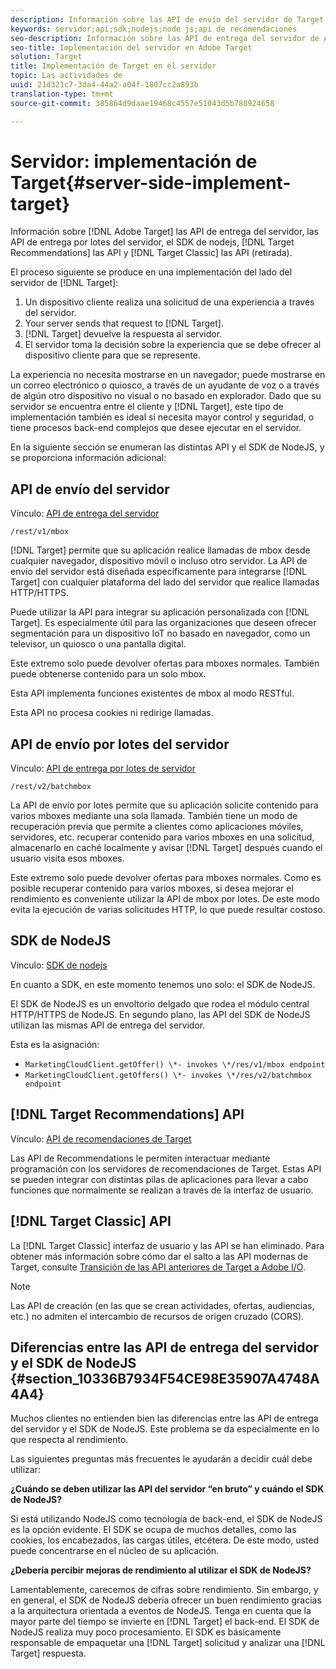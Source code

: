 ```yaml
---
description: Información sobre las API de envío del servidor de Target, las API de Recommendations y el SDK de NodeJS.
keywords: servidor;api;sdk;nodejs;node js;api de recomendaciones
seo-description: Información sobre las API de entrega del servidor de Adobe Target, las API de Recommendations y el SDK de nodejs.
seo-title: Implementación del servidor en Adobe Target
solution: Target
title: Implementación de Target en el servidor
topic: Las actividades de
uuid: 21d321c7-3da4-44a2-a04f-1807cc2a893b
translation-type: tm+mt
source-git-commit: 385864d9daae19468c4557e51043d5b788924658

---
```



# Servidor: implementación de Target{#server-side-implement-target}

Información sobre [!DNL Adobe Target] las API de entrega del servidor, las API de entrega por lotes del servidor, el SDK de nodejs, [!DNL Target Recommendations] las API y [!DNL Target Classic] las API (retirada).

El proceso siguiente se produce en una implementación del lado del servidor de [!DNL Target]:

1. Un dispositivo cliente realiza una solicitud de una experiencia a través del servidor.
1. Your server sends that request to [!DNL Target].
1. [!DNL Target] devuelve la respuesta al servidor.
1. El servidor toma la decisión sobre la experiencia que se debe ofrecer al dispositivo cliente para que se represente.

La experiencia no necesita mostrarse en un navegador; puede mostrarse en un correo electrónico o quiosco, a través de un ayudante de voz o a través de algún otro dispositivo no visual o no basado en explorador. Dado que su servidor se encuentra entre el cliente y [!DNL Target], este tipo de implementación también es ideal si necesita mayor control y seguridad, o tiene procesos back-end complejos que desee ejecutar en el servidor.

En la siguiente sección se enumeran las distintas API y el SDK de NodeJS, y se proporciona información adicional:

## API de envío del servidor

Vínculo: [API de entrega del servidor](https://developers.adobetarget.com/api/#server-side-delivery)

`/rest/v1/mbox`

[!DNL Target] permite que su aplicación realice llamadas de mbox desde cualquier navegador, dispositivo móvil o incluso otro servidor. La API de envío del servidor está diseñada específicamente para integrarse [!DNL Target] con cualquier plataforma del lado del servidor que realice llamadas HTTP/HTTPS.

Puede utilizar la API para integrar su aplicación personalizada con [!DNL Target]. Es especialmente útil para las organizaciones que deseen ofrecer segmentación para un dispositivo IoT no basado en navegador, como un televisor, un quiosco o una pantalla digital.

Este extremo solo puede devolver ofertas para mboxes normales. También puede obtenerse contenido para un solo mbox.

Esta API implementa funciones existentes de mbox al modo RESTful.

Esta API no procesa cookies ni redirige llamadas.

## API de envío por lotes del servidor

Vínculo: [API de entrega por lotes de servidor](https://developers.adobetarget.com/api/#server-side-batch-delivery)

`/rest/v2/batchmbox`

La API de envío por lotes permite que su aplicación solicite contenido para varios mboxes mediante una sola llamada. También tiene un modo de recuperación previa que permite a clientes como aplicaciones móviles, servidores, etc. recuperar contenido para varios mboxes en una solicitud, almacenarlo en caché localmente y avisar [!DNL Target] después cuando el usuario visita esos mboxes.

Este extremo solo puede devolver ofertas para mboxes normales. Como es posible recuperar contenido para varios mboxes, si desea mejorar el rendimiento es conveniente utilizar la API de mbox por lotes. De este modo evita la ejecución de varias solicitudes HTTP, lo que puede resultar costoso.

## SDK de NodeJS

Vínculo: [SDK de nodejs](https://www.npmjs.com/package/@adobe/target-node-client)

En cuanto a SDK, en este momento tenemos uno solo: el SDK de NodeJS.

El SDK de NodeJS es un envoltorio delgado que rodea el módulo central HTTP/HTTPS de NodeJS. En segundo plano, las API del SDK de NodeJS utilizan las mismas API de entrega del servidor.

Esta es la asignación:

* `MarketingCloudClient.getOffer() \*- invokes \*/res/v1/mbox endpoint`
* `MarketingCloudClient.getOffers() \*- invokes \*/res/v2/batchmbox endpoint`

## [!DNL Target Recommendations] API

Vínculo: [API de recomendaciones de Target](https://developers.adobetarget.com/api/recommendations)

Las API de Recommendations le permiten interactuar mediante programación con los servidores de recomendaciones de Target. Estas API se pueden integrar con distintas pilas de aplicaciones para llevar a cabo funciones que normalmente se realizan a través de la interfaz de usuario.

## [!DNL Target Classic] API

La [!DNL Target Classic] interfaz de usuario y las API se han eliminado. Para obtener más información sobre cómo dar el salto a las API modernas de Target, consulte [Transición de las API anteriores de Target a Adobe I/O](../../c-implementing-target/c-api-and-sdk-overview/target-api-documentation.md#concept_3A31E26C8FAF49598152ACFE088BD4D2).

>[!NOTE]
>Las API de creación (en las que se crean actividades, ofertas, audiencias, etc.) no admiten el intercambio de recursos de origen cruzado (CORS).

## Diferencias entre las API de entrega del servidor y el SDK de NodeJS {#section_10336B7934F54CE98E35907A4748A4A4}

Muchos clientes no entienden bien las diferencias entre las API de entrega del servidor y el SDK de NodeJS. Este problema se da especialmente en lo que respecta al rendimiento.

Las siguientes preguntas más frecuentes le ayudarán a decidir cuál debe utilizar:

**¿Cuándo se deben utilizar las API del servidor “en bruto” y cuándo el SDK de NodeJS?**

Si está utilizando NodeJS como tecnología de back-end, el SDK de NodeJS es la opción evidente. El SDK se ocupa de muchos detalles, como las cookies, los encabezados, las cargas útiles, etcétera. De este modo, usted puede concentrarse en el núcleo de su aplicación.

**¿Debería percibir mejoras de rendimiento al utilizar el SDK de NodeJS?**

Lamentablemente, carecemos de cifras sobre rendimiento. Sin embargo, y en general, el SDK de NodeJS debería ofrecer un buen rendimiento gracias a la arquitectura orientada a eventos de NodeJS. Tenga en cuenta que la mayor parte del tiempo se invierte en [!DNL Target] el back-end. El SDK de NodeJS realiza muy poco procesamiento. El SDK es básicamente responsable de empaquetar una [!DNL Target] solicitud y analizar una [!DNL Target] respuesta.
